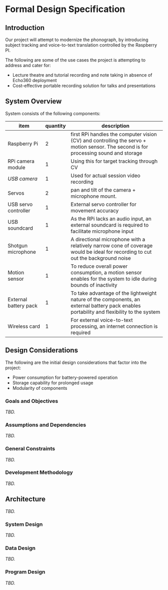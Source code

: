 # Formal Design Specification

## Introduction

Our project will attempt to modernize the phonograph, by introducing subject tracking and voice-to-text translation controlled by the Raspberry PI.

The following are some of the use cases the project is attempting to address and cater for:

* Lecture theatre and tutorial recording and note taking in absence of Echo360 deployment
* Cost-effective portable recording solution for talks and presentations

## System Overview

System consists of the following components:

item | quantity | description
-----|----------|------------
Raspberry Pi | 2 | first RPi handles the computer vision (CV) and controlling the servo + motion sensor. The second is for processing sound and storage
RPi camera module | 1 | Using this for target tracking through CV
_USB camera_ | 1 | Used for actual session video recording
Servos | 2 | pan and tilt of the camera + microphone mount.
USB servo controller | 1 | External servo controller for movement accuracy
USB soundcard | 1 | As the RPi lacks an audio input, an external soundcard is required to facilitate microphone input
Shotgun microphone | 1 | A directional microphone with a relatively narrow cone of coverage would be ideal for recording to cut out the background noise
Motion sensor | 1 | To reduce overall power consumption, a motion sensor enables for the system to idle during bounds of inactivity
External battery pack | 1 | To take advantage of the lightweight nature of the components, an external battery pack enables portability and flexibility to the system
Wireless card | 1 | For external voice-to-text processing, an internet connection is required

## Design Considerations

The following are the initial design considerations that factor into the project:

* Power consumption for battery-powered operation
* Storage capability for prolonged usage
* Modularity of components

### Goals and Objectives

_TBD._

### Assumptions and Dependencies

_TBD._

### General Constraints

_TBD._

### Development Methodology

_TBD._

## Architecture

_TBD._

### System Design

_TBD._

### Data Design

_TBD._

### Program Design

_TBD._
